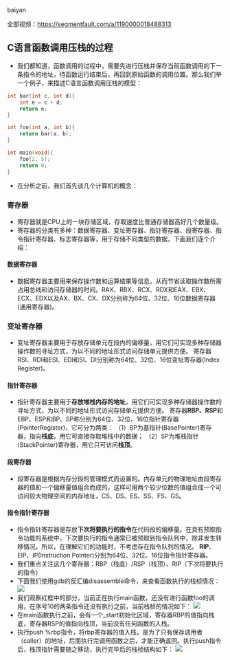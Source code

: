 baiyan

全部视频：https://segmentfault.com/a/1190000018488313

## C语言函数调用压栈的过程
 - 我们都知道，函数调用的过程中，需要先进行压栈并保存当前函数调用的下一条指令的地址，待函数运行结束后，再回到原始函数的调用位置。那么我们举一个例子，来描述C语言函数调用压栈的模型：
```c
int bar(int c, int d){
    int e = c + d;
    return e;
}

int foo(int a, int b){
    return bar(a, b);
}

int main(void){
    foo(2, 5);
    return 0;
}
```
 - 在分析之前，我们首先谈几个计算机的概念：
### 寄存器
 - 寄存器就是CPU上的一块存储区域，存取速度比普通存储器高好几个数量级。
 - 寄存器的分类有多种：数据寄存器、变址寄存器、指针寄存器、段寄存器、指令指针寄存器、标志寄存器等，用于存储不同类型的数据，下面我们逐个介绍：
#### 数据寄存器
 - 数据寄存器主要用来保存操作数和运算结果等信息，从而节省读取操作数所需占用总线和访问存储器的时间。RAX、RBX、RCX、RDX和EAX、EBX、ECX、EDX以及AX、BX、CX、DX分别称为64位、32位、16位数据寄存器(通用寄存器)。
### 变址寄存器
 - 变址寄存器主要用于存放存储单元在段内的偏移量，用它们可实现多种存储器操作数的寻址方式，为以不同的地址形式访问存储单元提供方便。 寄存器RSI、RDI和ESI、EDI和SI、DI分别称为64位、32位、16位变址寄存器(Index Register)。
#### 指针寄存器
 - 指针寄存器主要用于**存放堆栈内存的地址**，用它们可实现多种存储器操作数的寻址方式，为以不同的地址形式访问存储单元提供方便。 寄存器**RBP、RSP**和EBP、ESP和BP、SP称分别为64位、32位、16位指针寄存器(PointerRegister)，它可分为两类：
（1）BP为基指针(BasePointer)寄存器，指向**栈底**，用它可直接存取堆栈中的数据； 
（2）SP为堆栈指针(StackPointer)寄存器，用它只可访问**栈顶**。
#### 段寄存器
 - 段寄存器是根据内存分段的管理模式而设置的。内存单元的物理地址由段寄存器的值和一个偏移量值组合而成的，这样可用两个较少位数的值组合成一个可访问较大物理空间的内存地址，CS、DS、ES、SS、FS、GS。
#### 指令指针寄存器
 - 指令指针寄存器是存放**下次将要执行的指令**在代码段的偏移量。在具有预取指令功能的系统中，下次要执行的指令通常已被预取到指令队列中，除非发生转移情况。所以，在理解它们的功能时，不考虑存在指令队列的情况。 **RIP**、EIP、IP(Instruction Pointer)分别为64位、32位、16位指令指针寄存器。
  - 我们重点关注这几个寄存器：RBP（栈底）/RSP（栈顶）、RIP（下次将要执行的指令）
 - 下面我们使用gdb的反汇编disassemble命令，来查看函数执行的栈桢情况：
![](http://baiyanzzz.oss-cn-beijing.aliyuncs.com/2019/7/19/1563506221783.png)
 - 我们观察红框中的部分，当前正在执行main函数，还没有进行函数foo的调用，在序号10的两条指令还没有执行之前，当前栈桢的情况如下：
![](http://baiyanzzz.oss-cn-beijing.aliyuncs.com/2019/7/19/1563508427302.png)
 - 在main函数执行之前，会有一个_start初始化区域，寄存器RBP的值指向栈底，寄存器RSP的值指向栈顶，当前没有任何函数的入栈。
 - 执行push %rbp指令，将rbp寄存器的值入栈，是为了只有保存调用者（caller）的地址，后面执行完调用函数之后，才能正确返回。执行push指令后，栈顶指针需要随之移动，执行完毕后的栈桢结构如下：
![](http://baiyanzzz.oss-cn-beijing.aliyuncs.com/2019/7/19/1563508590797.png)